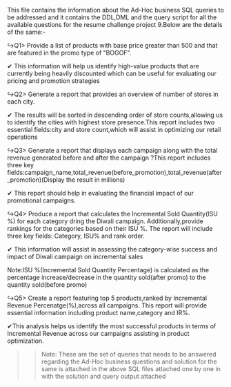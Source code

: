 This file contains the information about the Ad-Hoc business SQL queries to be addressed and it contains the DDL,DML and the query script for all the available questions for the resume challenge project 9.Below are the details of the same:-

↪Q1> Provide a list of products with base price greater than 500 and that are featured in the promo type of "BOGOF".

✔ This information will help us identify high-value products that are currently being heavily discounted which can be useful for evaluating our pricing and promotion strategies

↪Q2> Generate a report that provides an overview of number of stores in each city.

✔ The results will be sorted in descending order of store counts,allowing us to identify the cities with highest store 
 presence.This report includes two essential fields:city and store count,which will assist in optimizing our retail operations
 
↪Q3> Generate a report that displays each campaign along with the total revenue generated before and after the campaign ?This report includes three key fields:campaign_name,total_revenue(before_promotion),total_revenue(after_promotion)(Display the result in millions)

✔ This report should help in evaluating the financial impact of our promotional campaigns.

↪Q4> Produce a report that calculates the Incremental Sold Quantity(ISU %) for each category dring the Diwali campaign.
     Additionally,provide rankings for the categories based on their ISU %.
 The report will include three key fields: Category, ISU% and rank order.
 
✔ This information will assist in assessing the category-wise success and impact of Diwali campaign on incremental sales

Note:ISU %(Incremental Sold Quantity Percentage) is calculated  as the percentage increase/decrease in the quantity sold(after promo) to the quantity sold(before promo)

↪Q5> Create a report featuring top 5 products,ranked by Incremental Revenue Percenatge(%),across all campaigns.
This report will provide essential information including product name,category and IR%.

✔This analysis helps us identify the most successful products in terms of Incremental Revenue across our campaigns assisting in product optimization.

>>Note: These are the set of queries that needs to be answered regarding the Ad-Hoc business questions and solution for the same is attached in the above SQL files attached one by one in with the solution and query output attached




 


